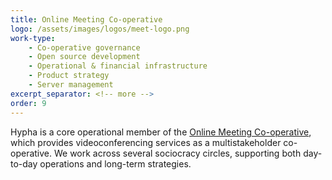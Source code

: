 ```yaml
---
title: Online Meeting Co-operative 
logo: /assets/images/logos/meet-logo.png
work-type: 
    - Co-operative governance 
    - Open source development 
    - Operational & financial infrastructure 
    - Product strategy 
    - Server management
excerpt_separator: <!-- more -->
order: 9
---
```

Hypha is a core operational member of the <a class="link accent" href="https://www.meet.coop/">Online Meeting Co-operative</a>, which provides videoconferencing services as a multistakeholder co-operative.<!-- more --> We work across several sociocracy circles, supporting both day-to-day operations and long-term strategies.